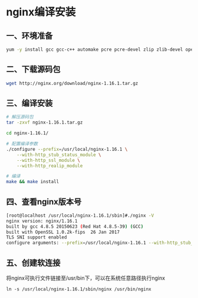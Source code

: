 # nginx编译安装

## 一、环境准备

``` bash
yum -y install gcc gcc-c++ automake pcre pcre-devel zlip zlib-devel openssl openssl-devel
```

## 二、下载源码包
``` bash
wget http://nginx.org/download/nginx-1.16.1.tar.gz
```

## 三、编译安装
``` bash
# 解压源码包
tar -zxvf nginx-1.16.1.tar.gz

cd nginx-1.16.1/

# 配置编译参数
./configure --prefix=/usr/local/nginx-1.16.1 \
    --with-http_stub_status_module \
    --with-http_ssl_module \
    --with-http_realip_module

# 编译
make && make install
```

## 四、查看nginx版本号
``` bash
[root@localhost /usr/local/nginx-1.16.1/sbin]#./nginx -V
nginx version: nginx/1.16.1
built by gcc 4.8.5 20150623 (Red Hat 4.8.5-39) (GCC) 
built with OpenSSL 1.0.2k-fips  26 Jan 2017
TLS SNI support enabled
configure arguments: --prefix=/usr/local/nginx-1.16.1 --with-http_stub_status_module --with-http_ssl_module --with-http_realip_module
```

## 五、创建软连接
将nginx可执行文件链接至/usr/bin下，可以在系统任意路径执行nginx
```
ln -s /usr/local/nginx-1.16.1/sbin/nginx /usr/bin/nginx
```
